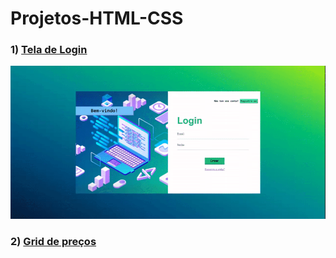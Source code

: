 # Projetos-HTML-CSS

### 1) [Tela de Login]()
![image](https://github.com/eduarda-alcantara/Projetos-HTML-CSS/blob/main/TelaLogin/56377e963ae27c358f00b140dcf6e7a7%20(1).gif)

### 2) [Grid de preços]()

